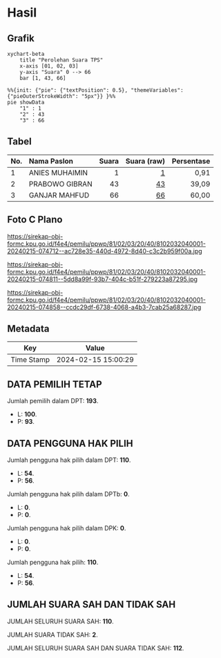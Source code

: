 # Hasil

## Grafik

```mermaid
xychart-beta
    title "Perolehan Suara TPS"
    x-axis [01, 02, 03]
    y-axis "Suara" 0 --> 66
    bar [1, 43, 66]
```

```mermaid
%%{init: {"pie": {"textPosition": 0.5}, "themeVariables": {"pieOuterStrokeWidth": "5px"}} }%%
pie showData
    "1" : 1
    "2" : 43
    "3" : 66
```

## Tabel

| No. | Nama Paslon    | Suara | Suara (raw) | Persentase |
|:--- |:-------------- | -----:| -----------:| ----------:|
| 1   | ANIES MUHAIMIN | 1     | [1][p-1]    | 0,91       |
| 2   | PRABOWO GIBRAN | 43    | [43][p-2]   | 39,09      |
| 3   | GANJAR MAHFUD  | 66    | [66][p-3]   | 60,00      |


[p-1]: https://github.com/gigit-pemilu/pemilu-2024-81-maluku/blob/main/pilpres/hitung-suara/sub/81-maluku/sub/02-maluku-tenggara/sub/03-kei-besar/sub/2040-ngefuit-atas/sub/001-tps/sub/paslon-1.txt
[p-2]: https://github.com/gigit-pemilu/pemilu-2024-81-maluku/blob/main/pilpres/hitung-suara/sub/81-maluku/sub/02-maluku-tenggara/sub/03-kei-besar/sub/2040-ngefuit-atas/sub/001-tps/sub/paslon-2.txt
[p-3]: https://github.com/gigit-pemilu/pemilu-2024-81-maluku/blob/main/pilpres/hitung-suara/sub/81-maluku/sub/02-maluku-tenggara/sub/03-kei-besar/sub/2040-ngefuit-atas/sub/001-tps/sub/paslon-3.txt

## Foto C Plano

https://sirekap-obj-formc.kpu.go.id/f4e4/pemilu/ppwp/81/02/03/20/40/8102032040001-20240215-074712--ac728e35-440d-4972-8d40-c3c2b959f00a.jpg

https://sirekap-obj-formc.kpu.go.id/f4e4/pemilu/ppwp/81/02/03/20/40/8102032040001-20240215-074811--5dd8a99f-93b7-404c-b51f-279223a87295.jpg

https://sirekap-obj-formc.kpu.go.id/f4e4/pemilu/ppwp/81/02/03/20/40/8102032040001-20240215-074858--ccdc29df-6738-4068-a4b3-7cab25a68287.jpg


## Metadata

| Key        | Value               |
| ---------- | ------------------- |
| Time Stamp | 2024-02-15 15:00:29 |


## DATA PEMILIH TETAP

Jumlah pemilih dalam DPT: **193**.
 * L: **100**.
 * P: **93**.

## DATA PENGGUNA HAK PILIH

Jumlah pengguna hak pilih dalam DPT: **110**.
 * L: **54**.
 * P: **56**.

Jumlah pengguna hak pilih dalam DPTb: **0**.
 * L: **0**.
 * P: **0**.

Jumlah pengguna hak pilih dalam DPK: **0**.
 * L: **0**.
 * P: **0**.

Jumlah pengguna hak pilih: **110**.
 * L: **54**.
 * P: **56**.

## JUMLAH SUARA SAH DAN TIDAK SAH

JUMLAH SELURUH SUARA SAH: **110**.

JUMLAH SUARA TIDAK SAH: **2**.

JUMLAH SELURUH SUARA SAH DAN SUARA TIDAK SAH: **112**.


